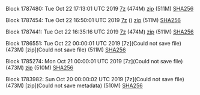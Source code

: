 Block 1787480: Tue Oct 22 17:13:01 UTC 2019 [7z](https://transfer.sh/hoFwo/bootstrap.dat.20191022.7z) (474M) [zip](https://transfer.sh/NNEaP/bootstrap.dat.20191022.zip) (511M) [SHA256](https://transfer.sh/CR7RP/sha256.txt)

Block 1787454: Tue Oct 22 16:50:01 UTC 2019 [7z]() () [zip](https://transfer.sh/jJToF/bootstrap.dat.20191022.zip) (511M) [SHA256](https://transfer.sh/7KtHc/sha256.txt)

Block 1787441: Tue Oct 22 16:35:16 UTC 2019 [7z](https://transfer.sh/8oMio/bootstrap.dat.20191022.7z) (474M) [zip](https://transfer.sh/fmRoD/bootstrap.dat.20191022.zip) (511M) [SHA256](https://transfer.sh/11wDQ5/sha256.txt)

Block 1786551: Tue Oct 22 00:00:01 UTC 2019 [7z](Could not save file) (473M) [zip](Could not save file) (511M) [SHA256](https://transfer.sh/2tznt/sha256.txt)

Block 1785274: Mon Oct 21 00:00:01 UTC 2019 [7z](Could not save file) (473M) [zip]() (510M) [SHA256]()

Block 1783982: Sun Oct 20 00:00:02 UTC 2019 [7z](Could not save file) (473M) [zip](Could not save metadata) (510M) [SHA256](https://transfer.sh/KhRn8/sha256.txt)
